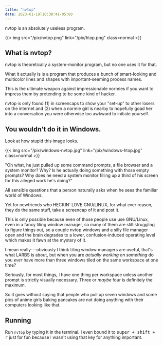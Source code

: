 ```yaml
---
title: "nvtop"
date: 2023-01-19T10:38:41-05:00
---
```


nvtop is an absolutely useless program.

{{< img src="/pix/nvtop.png" link="/pix/htop.png" class=normal >}}

## What is nvtop?

nvtop is theoretically a system-monitor program, but no one uses it for that.

What it actually is is a program that produces a bunch of smart-looking and multicolor lines and shapes with important-seeming process names.

This is the ultimate weapon against impressionable normies if you want to impress them by pretending to be some kind of hacker.

nvtop is only found (1) in screencaps to show your "set-up" to other losers on the internet and (2) when a normie girl is nearby to hopefully goad her into a conversation you were otherwise too awkward to initiate yourself.

## You wouldn't do it in Windows.

Look at how stupid this image looks.

{{< img src="/pix/windows-nvtop.jpg" link="/pix/windows-htop.jpg" class=normal >}}

"Oh what, he just pulled up some command prompts, a file browser and a system monitor? Why? Is he actually doing something with those empty prompts? Why does he need a system monitor filling up a third of his screen for this alleged work he's doing?"

All sensible questions that a person naturally asks when he sees the familiar world of Windows.

Yet for newfriends who HECKIN' LOVE GNU/LINUX, for what ever reason, they do the same stuff, take a screencap of it and post it.

This is only possible because even of those people use use GNU/Linux, even in a fancy tiling window manager, so many of them are still struggling to figure things out, so a couple nvtop windows and a silly file manager open and the brain degrades to a lower, confusion-induced operating level which makes it fawn at the mystery of it.

I mean really---obviously I think tiling window managers are useful, that's what LARBS is about, but when you are *actually working on something* do you *ever* have more than three windows tiled on the same workspace at one time?

Seriously, for most things, I have one thing per workspace unless another prompt is strictly visually necessary. Three or *maybe* four is definitely the maximum.

So it goes without saying that people who pull up seven windows and some pics of anime girls baking pancakes are not doing anything with their computers looking like that.

## Running

Run `nvtop` by typing it in the terminal.
I even bound it to <kbd>super + shift + r</kbd> just for fun because I wasn't using that key for anything important.
